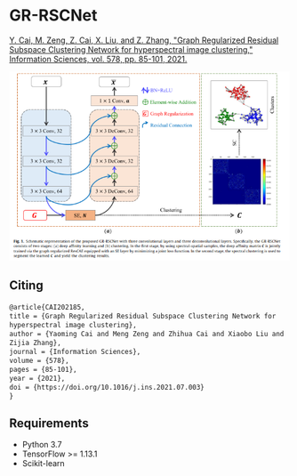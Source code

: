 # GR-RSCNet
[Y. Cai, M. Zeng, Z. Cai, X. Liu, and Z. Zhang, "Graph Regularized Residual Subspace Clustering Network for hyperspectral image clustering," Information Sciences, vol. 578, pp. 85-101, 2021.
](https://www.sciencedirect.com/science/article/pii/S0020025521006939)

![overview](figures/overview.png)


## Citing ##

    @article{CAI202185,
    title = {Graph Regularized Residual Subspace Clustering Network for hyperspectral image clustering},
    author = {Yaoming Cai and Meng Zeng and Zhihua Cai and Xiaobo Liu and Zijia Zhang},
    journal = {Information Sciences},
    volume = {578},
    pages = {85-101},
    year = {2021},
    doi = {https://doi.org/10.1016/j.ins.2021.07.003}
    }



## Requirements ##
- Python 3.7
- TensorFlow >= 1.13.1
- Scikit-learn
